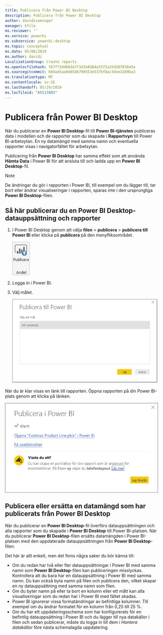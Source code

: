 ```yaml
---
title: Publicera från Power BI Desktop
description: Publicera från Power BI Desktop
author: davidiseminger
manager: kfile
ms.reviewer: ''
ms.service: powerbi
ms.subservice: powerbi-desktop
ms.topic: conceptual
ms.date: 05/08/2019
ms.author: davidi
LocalizationGroup: Create reports
ms.openlocfilehash: f67f73dd66da7f1d3e8d84a3373a15d20f81645e
ms.sourcegitcommit: 60dad5aa0d85db790553e537bf8ac34ee3289ba3
ms.translationtype: MT
ms.contentlocale: sv-SE
ms.lasthandoff: 05/29/2019
ms.locfileid: "65513803"
---
```

# <a name="publish-from-power-bi-desktop"></a>Publicera från Power BI Desktop
När du publicerar en **Power BI Desktop**-fil till **Power BI-tjänsten** publiceras data i modellen och de rapporter som du skapade i **Rapportvyn** till Power BI-arbetsytan. En ny datamängd med samma namn och eventuella rapporter visas i navigatorfältet för arbetsytan.

Publicering från **Power BI Desktop** har samma effekt som att använda **Hämta Data** i Power BI för att ansluta till och ladda upp en **Power BI Desktop**-fil.

> [!NOTE]
> De ändringar du gör i rapporten i Power BI, till exempel om du lägger till, tar bort eller ändrar visualiseringar i rapporten, sparas inte i den ursprungliga **Power BI Desktop**-filen.
> 
> 

## <a name="to-publish-a-power-bi-desktop-dataset-and-reports"></a>Så här publicerar du en Power BI Desktop-datauppsättning och rapporter
1. I Power BI Desktop genom att välja **filen** \> **publicera** \> **publicera till Power BI** eller klicka på **publicera** på den menyfliksområdet.  

   ![Knappen Publicera](media/desktop-upload-desktop-files/pbid_publish_publishbutton.png)

2. Logga in i Power BI.
3. Välj målet.

   ![Välj publiceringsmålet](media/desktop-upload-desktop-files/pbid_publish_select_destination.png)

När du är klar visas en länk till rapporten. Öppna rapporten på din Power BI-plats genom att klicka på länken.

![Dialogruta som anger att publiceringen lyckades](media/desktop-upload-desktop-files/pbid_publish_success.png)

## <a name="re-publish-or-replace-a-dataset-published-from-power-bi-desktop"></a>Publicera eller ersätta en datamängd som har publicerats från Power BI Desktop
När du publicerar en **Power BI Desktop**-fil överförs datauppsättningen och alla rapporter som du skapade i **Power BI Desktop** till Power BI-platsen. När du publicerar **Power BI Desktop**-filen ersätts datamängden i Power BI-platsen med den uppdaterade datauppsättningen från **Power BI Desktop**-filen.

Det här är allt enkelt, men det finns några saker du bör känna till:

* Om du redan har två eller fler datauppsättningar i Power BI med samma namn som **Power BI Desktop**-filen kan publiceringen misslyckas. Kontrollera att du bara har en datauppsättning i Power BI med samma namn. Du kan också byta namn på filen och publicera den, vilket skapar en ny datauppsättning med samma namn som filen.
* Om du byter namn på eller ta bort en kolumn eller ett mått kan alla visualiseringar som du redan har i Power BI med fältet skadas. 
* Power BI ignorerar vissa formatändringar av befintliga kolumner. Till exempel om du ändrar formatet för en kolumn från 0,25 till 25 %.
* Om du har ett uppdateringsschema som har konfigurerats för en befintlig datauppsättning i Power BI och du lägger till nya datakällor i filen och sedan publicerar, måste du logga in till dem i *Hantera datakällor* före nästa schemalagda uppdatering.

